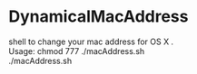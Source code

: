 # DynamicalMacAddress
shell to change your mac address for OS X .  
Usage:
chmod 777 ./macAddress.sh  
./macAddress.sh
